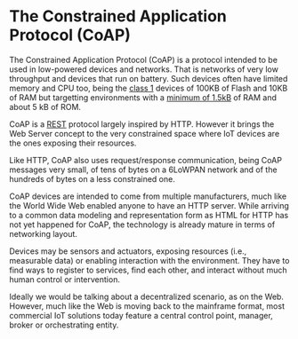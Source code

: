 # The Constrained Application Protocol (CoAP)

The Constrained Application Protocol (CoAP) is a protocol intended to be used in low-powered devices and networks. That is networks of very low throughput and devices that run on battery. Such devices often have limited memory and CPU too, being the [class 1](https://tools.ietf.org/html/rfc7228#page-8) devices of 100KB of Flash and 10KB of RAM but targetting environments with a [minimum of 1.5kB](https://ieeexplore.ieee.org/document/6970748) of RAM and about 5 kB of ROM.

CoAP is a [REST](https://www.ics.uci.edu/~fielding/pubs/dissertation/rest_arch_style.htm) protocol largely inspired by HTTP. However it brings the Web Server concept to the very constrained space where IoT devices are the ones exposing their resources.

Like HTTP, CoAP also uses request/response communication, being CoAP messages very small, of tens of bytes on a 6LoWPAN network and of the hundreds of bytes on a less constrained one.

CoAP devices are intended to come from multiple manufacturers, much like the World Wide Web enabled anyone to have an HTTP server. While arriving to a common data modeling and representation form as HTML for HTTP has not yet happened for CoAP, the technology is already mature in terms of networking layout.

Devices may be sensors and actuators, exposing resources (i.e., measurable data) or enabling interaction with the environment. They have to find ways to register to services, find each other, and interact without much human control or intervention.

Ideally we would be talking about a decentralized scenario, as on the Web. However, much like the Web is moving back to the mainframe format, most commercial IoT solutions today feature a central control point, manager, broker or orchestrating entity.